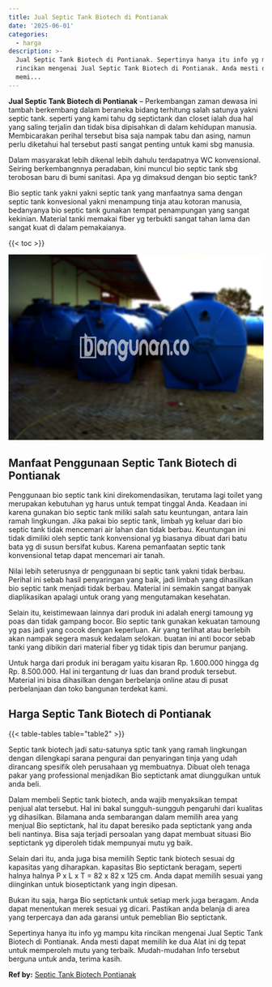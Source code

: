 ```yaml
---
title: Jual Septic Tank Biotech di Pontianak
date: '2025-06-01'
categories:
  - harga
description: >-
  Jual Septic Tank Biotech di Pontianak. Sepertinya hanya itu info yg mampu kita
  rincikan mengenai Jual Septic Tank Biotech di Pontianak. Anda mesti dapat
  memi...
---
```


**Jual Septic Tank Biotech di Pontianak** – Perkembangan zaman dewasa ini tambah berkembang dalam beraneka bidang terhitung salah satunya yakni septic tank. seperti yang kami tahu dg septictank dan closet ialah dua hal yang saling terjalin dan tidak bisa dipisahkan di dalam kehidupan manusia. Membicarakan perihal tersebut bisa saja nampak tabu dan asing, namun perlu diketahui hal tersebut pasti sangat penting untuk kami sbg manusia.

Dalam masyarakat lebih dikenal lebih dahulu terdapatnya WC konvensional. Seiring berkembangnnya peradaban, kini muncul bio septic tank sbg terobosan baru di bumi sanitasi. Apa yg dimaksud dengan bio septic tank?

Bio septic tank yakni yakni septic tank yang manfaatnya sama dengan septic tank konvesional yakni menampung tinja atau kotoran manusia, bedanyanya bio septic tank gunakan tempat penampungan yang sangat kekinian. Material tanki memakai fiber yg terbukti sangat tahan lama dan sangat kuat di dalam pemakaianya.

{{< toc >}}

![Jual Septic Tank Biotech di Pontianak](/images/jual-bio-septictank-39.png)

## Manfaat Penggunaan Septic Tank Biotech di Pontianak

Penggunaan bio septic tank kini direkomendasikan, terutama lagi toilet yang merupakan kebutuhan yg harus untuk tempat tinggal Anda. Keadaan ini karena gunakan bio septic tank miliki salah satu keuntungan, antara lain ramah lingkungan. Jika pakai bio septic tank, limbah yg keluar dari bio septic tank tidak mencemari air lahan dan tidak berbau. Keuntungan ini tidak dimiliki oleh septic tank konvensional yg biasanya dibuat dari batu bata yg di susun bersifat kubus. Karena pemanfaatan septic tank konvensional tetap dapat mencemari air tanah.

Nilai lebih seterusnya dr penggunaan bi septic tank yakni tidak berbau. Perihal ini sebab hasil penyaringan yang baik, jadi limbah yang dihasilkan bio septic tank menjadi tidak berbau. Material ini semakin sangat banyak diaplikasikan apalagi untuk orang yang mengutamakan kesehatan.

Selain itu, keistimewaan lainnya dari produk ini adalah energi tamoung yg poas dan tidak gampang bocor. Bio septic tank gunakan kekuatan tamoung yg pas jadi yang cocok dengan keperluan. Air yang terlihat atau berlebih akan nampak segera masuk kedalam selokan. buatan ini anti bocor sebab tanki yang dibikin dari material fiber yg tidak tipis dan berumur panjang.

Untuk harga dari produk ini beragam yaitu kisaran Rp. 1.600.000 hingga dg Rp. 8.500.000. Hal ini tergantung dr luas dan brand produk tersebut. Material ini bisa dihasilkan dengan berbelanja online atau di pusat perbelanjaan dan toko bangunan terdekat kami.

## Harga Septic Tank Biotech di Pontianak

{{< table-tables table="table2" >}}

Septic tank biotech jadi satu-satunya sptic tank yang ramah lingkungan dengan dilengkapi sarana pengurai dan penyaringan tinja yang udah dirancang spesifik oleh perusahaan yg membuatnya. Dibuat oleh tenaga pakar yang professional menjadikan Bio septictank amat diunggulkan untuk anda beli.

Dalam membeli Septic tank biotech, anda wajib menyaksikan tempat penjual alat tersebut. Hal ini bakal sungguh-sungguh pengaruhi dari kualitas yg dihasilkan. Bilamana anda sembarangan dalam memilih area yang menjual Bio septictank, hal itu dapat beresiko pada septictank yang anda beli nantinya. Bisa saja terjadi persoalan yang dapat membuat situasi Bio septictank yg diperoleh tidak mempunyai mutu yg baik.

Selain dari itu, anda juga bisa memilih Septic tank biotech sesuai dg kapasitas yang diharapkan. kapasitas Bio septictank beragam, seperti halnya halnya P x L x T = 82 x 82 x 125 cm. Anda dapat memilih sesuai yang diinginkan untuk bioseptictank yang ingin dipesan.

Bukan itu saja, harga Bio septictank untuk setiap merk juga beragam. Anda dapat menentukan merek sesuai yg dicari. Pastikan anda belanja di area yang terpercaya dan ada garansi untuk pemeblian Bio septictank.

Sepertinya hanya itu info yg mampu kita rincikan mengenai Jual Septic Tank Biotech di Pontianak. Anda mesti dapat memilih ke dua Alat ini dg tepat untuk memperoleh mutu yang terbaik. Mudah-mudahan Info tersebut berguna untuk anda, terima kasih.

**Ref by:** [Septic Tank Biotech Pontianak](https://id.wikipedia.org/wiki/Septic)
